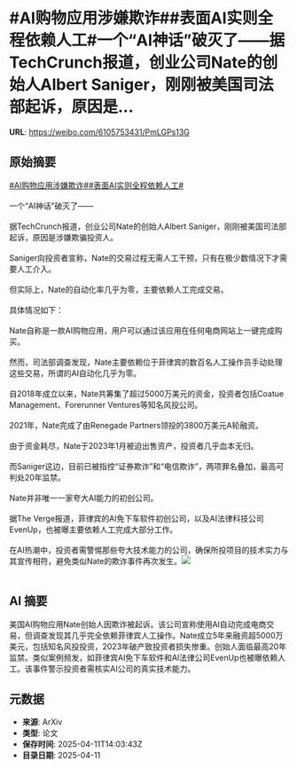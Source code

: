 # #AI购物应用涉嫌欺诈##表面AI实则全程依赖人工#一个“AI神话”破灭了——据TechCrunch报道，创业公司Nate的创始人Albert Saniger，刚刚被美国司法部起诉，原因是...

**URL**: https://weibo.com/6105753431/PmLGPs13G

## 原始摘要

<a href="https://m.weibo.cn/search?containerid=231522type%3D1%26t%3D10%26q%3D%23AI%E8%B4%AD%E7%89%A9%E5%BA%94%E7%94%A8%E6%B6%89%E5%AB%8C%E6%AC%BA%E8%AF%88%23&amp;extparam=%23AI%E8%B4%AD%E7%89%A9%E5%BA%94%E7%94%A8%E6%B6%89%E5%AB%8C%E6%AC%BA%E8%AF%88%23" data-hide=""><span class="surl-text">#AI购物应用涉嫌欺诈#</span></a><a href="https://m.weibo.cn/search?containerid=231522type%3D1%26t%3D10%26q%3D%23%E8%A1%A8%E9%9D%A2AI%E5%AE%9E%E5%88%99%E5%85%A8%E7%A8%8B%E4%BE%9D%E8%B5%96%E4%BA%BA%E5%B7%A5%23&amp;extparam=%23%E8%A1%A8%E9%9D%A2AI%E5%AE%9E%E5%88%99%E5%85%A8%E7%A8%8B%E4%BE%9D%E8%B5%96%E4%BA%BA%E5%B7%A5%23" data-hide=""><span class="surl-text">#表面AI实则全程依赖人工#</span></a><br><br>一个“AI神话”破灭了——<br><br>据TechCrunch报道，创业公司Nate的创始人Albert Saniger，刚刚被美国司法部起诉，原因是涉嫌欺骗投资人。<br><br>Saniger向投资者宣称，Nate的交易过程无需人工干预，只有在极少数情况下才需要人工介入。<br><br>但实际上，Nate的自动化率几乎为零，主要依赖人工完成交易。 <br><br>具体情况如下：<br><br>Nate自称是一款AI购物应用，用户可以通过该应用在任何电商网站上一键完成购买。<br><br>然而，司法部调查发现，Nate主要依赖位于菲律宾的数百名人工操作员手动处理这些交易，所谓的AI自动化几乎为零。 <br><br>自2018年成立以来，Nate共筹集了超过5000万美元的资金，投资者包括Coatue Management、Forerunner Ventures等知名风投公司。<br><br>2021年，Nate完成了由Renegade Partners领投的3800万美元A轮融资。<br><br>由于资金耗尽，Nate于2023年1月被迫出售资产，投资者几乎血本无归。<br><br>而Saniger这边，目前已被指控“证券欺诈”和“电信欺诈”，两项罪名叠加，最高可判处20年监禁。 <br><br>Nate并非唯一一家夸大AI能力的初创公司。<br><br>据The Verge报道，菲律宾的AI免下车软件初创公司，以及AI法律科技公司EvenUp，也被曝主要依赖人工完成大部分工作。<br><br>在AI热潮中，投资者需警惕那些夸大技术能力的公司，确保所投项目的技术实力与其宣传相符，避免类似Nate的欺诈事件再次发生。<img style="" src="https://tvax3.sinaimg.cn/large/006Fd7o3gy1i0cwb9pwrrj30zk0qx1kx.jpg" referrerpolicy="no-referrer"><br><br>

## AI 摘要

美国AI购物应用Nate创始人因欺诈被起诉。该公司宣称使用AI自动完成电商交易，但调查发现其几乎完全依赖菲律宾人工操作。Nate成立5年来融资超5000万美元，包括知名风投投资，2023年破产致投资者损失惨重。创始人面临最高20年监禁。类似案例频发，如菲律宾AI免下车软件和AI法律公司EvenUp也被曝依赖人工。该事件警示投资者需核实AI公司的真实技术能力。

## 元数据

- **来源**: ArXiv
- **类型**: 论文
- **保存时间**: 2025-04-11T14:03:43Z
- **目录日期**: 2025-04-11
